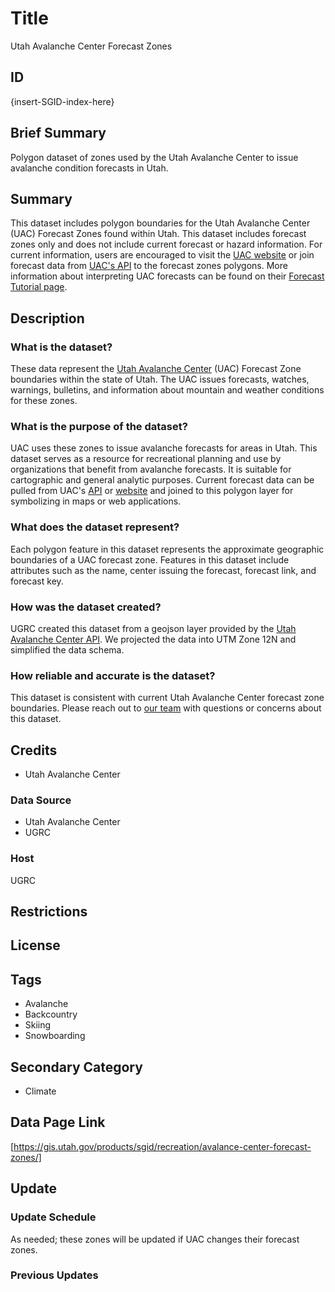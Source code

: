 # Title

Utah Avalanche Center Forecast Zones

## ID

{insert-SGID-index-here}

## Brief Summary

Polygon dataset of zones used by the Utah Avalanche Center to issue avalanche condition forecasts in Utah.

## Summary

This dataset includes polygon boundaries for the Utah Avalanche Center (UAC) Forecast Zones found within Utah. This dataset includes forecast zones only and does not include current forecast or hazard information. For current information, users are encouraged to visit the [UAC website](https://utahavalanchecenter.org/) or join forecast data from [UAC's API](https://utahavalanchecenter.org/docs/api/forecast) to the forecast zones polygons. More information about interpreting UAC forecasts can be found on their [Forecast Tutorial page](https://utahavalanchecenter.org/forecast/tutorial).

## Description

### What is the dataset?

These data represent the [Utah Avalanche Center](https://utahavalanchecenter.org/) (UAC) Forecast Zone boundaries within the state of Utah. The UAC issues forecasts, watches, warnings, bulletins, and information about mountain and weather conditions for these zones.

### What is the purpose of the dataset?

UAC uses these zones to issue avalanche forecasts for areas in Utah. This dataset serves as a resource for recreational planning and use by organizations that benefit from avalanche forecasts. It is suitable for cartographic and general analytic purposes.  Current forecast data can be pulled from UAC's [API](https://utahavalanchecenter.org/docs/api/forecast) or [website](https://utahavalanchecenter.org/) and joined to this polygon layer for symbolizing in maps or web applications.

### What does the dataset represent?

Each polygon feature in this dataset represents the approximate geographic boundaries of a UAC forecast zone. Features in this dataset include attributes such as the name, center issuing the forecast, forecast link, and forecast key.

### How was the dataset created?

UGRC created this dataset from a geojson layer provided by the [Utah Avalanche Center API](https://api.avalanche.org/v2/public/products/map-layer/UAC). We projected the data into UTM Zone 12N and simplified the data schema.

### How reliable and accurate is the dataset?

This dataset is consistent with current Utah Avalanche Center forecast zone boundaries. Please reach out to [our team](https://gis.utah.gov/contact/) with questions or concerns about this dataset.

## Credits

- Utah Avalanche Center

### Data Source

- Utah Avalanche Center
- UGRC

### Host

UGRC

## Restrictions

## License

## Tags

- Avalanche
- Backcountry
- Skiing
- Snowboarding

## Secondary Category

- Climate

## Data Page Link

[https://gis.utah.gov/products/sgid/recreation/avalance-center-forecast-zones/]

## Update

### Update Schedule

As needed; these zones will be updated if UAC changes their forecast zones.

### Previous Updates

